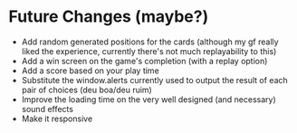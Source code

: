 # Future Changes (maybe?)
- Add random generated positions for the cards (although my gf really liked the experience, currently there's not much replayability to this)
- Add a win screen on the game's completion (with a replay option)
- Add a score based on your play time
- Substitute the window.alerts currently used to output the result of each pair of choices (deu boa/deu ruim)
- Improve the loading time on the very well designed (and necessary) sound effects
- Make it responsive
